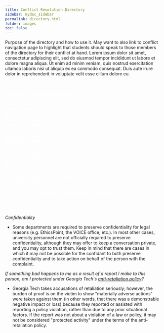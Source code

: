 ```yaml
---
title: Conflict Resolution Directory
sidebar: mydoc_sidebar
permalink: directory.html
folder: images
toc: false
---
```


<p>
Purpose of the directory and how to use it. May want to also link to conflict navigation page to highlight that students should speak to those members of the directory for their conflict at hand. Lorem ipsum dolor sit amet, consectetur adipiscing elit, sed do eiusmod tempor incididunt ut labore et dolore magna aliqua. Ut enim ad minim veniam, quis nostrud exercitation ullamco laboris nisi ut aliquip ex ea commodo consequat. Duis aute irure dolor in reprehenderit in voluptate velit esse cillum dolore eu.
</p>

<p>&nbsp;</p>

<div class="grid-container btn-group">
  <div class="item1"><div class="btn-primary" style="border-radius: 12px;"><a href="vice_provost_conflict_resolution.html" style="color: white !important">Assistant VP for Conflict Resolution</a></div></div>

  <div class="item2"><div class="btn-primary" style="border-radius: 12px;"><a href="care.html" style="color: white !important">CARE Counseling</a></div></div>

  <div class="item3"><div class="btn-primary" style="border-radius: 12px;"><a href="dean_of_college.html" style="color: white !important">College Dean</a></div></div>

  <div class="item4"><div class="btn-primary" style="border-radius: 12px;"><a href="dean_students.html" style="color: white !important">Dean of Students</a></div></div>

  <div class="item5"><div class="btn-primary" style="border-radius: 12px;"><a href="associate_chair.html" style="color: white !important">Department Associate Chair for Graduate Studies</a></div></div>

  <div class="item6"><div class="btn-primary" style="border-radius: 12px;"><a href="department_chair.html" style="color: white !important">Department Chair</a></div></div>

  <div class="item7"><div class="btn-primary" style="border-radius: 12px;"><a href="ehs.html" style="color: white !important">Environmental Health and Safety Department</a></div></div>

  <div class="item8"><div class="btn-primary" style="border-radius: 12px;"><a href="ethicspoint.html" style="color: white !important">EthicsPoint</a></div></div>

  <div class="item9"><div class="btn-primary" style="border-radius: 12px;"><a href="external_therapy.html" style="color: white !important">External Therapy</a></div></div>

  <div class="item10"><div class="btn-primary" style="border-radius: 12px;"><a href="academic_advisor.html" style="color: white !important">Graduate Academic Advisor</a></div></div>

  <div class="item11"><div class="btn-primary" style="border-radius: 12px;"><a href="gt_police.html" style="color: white !important">GT Police</a></div></div>

  <div class="item12"><div class="btn-primary" style="border-radius: 12px;"><a href="hr.html" style="color: white !important">Human Resources</a></div></div>

  <div class="item13"><div class="btn-primary" style="border-radius: 12px;"><a href="disability_services.html" style="color: white !important">Office of Disability Services</a></div></div>

  <div class="item14"><div class="btn-primary" style="border-radius: 12px;"><a href="student_integrity.html" style="color: white !important">Office of Student Integrity</a></div></div>

  <div class="item15"><div class="btn-primary" style="border-radius: 12px;"><a href="ombudsmen.html" style="color: white !important">Ombudsmen</a></div></div>

  <div class="item16"><div class="btn-primary" style="border-radius: 12px;"><a href="research_advisor.html" style="color: white !important">Research Advisor</a></div></div>

  <div class="item17"><div class="btn-primary" style="border-radius: 12px;"><a href="rcr.html" style="color: white !important">Responsible Conduct of Research</a></div></div>
  
  <div class="item18"><div class="btn-primary" style="border-radius: 12px;"><a href="thesis_committee.html" style="color: white !important">Thesis Committee</a></div></div>
  
  <div class="item19"><div class="btn-primary" style="border-radius: 12px;"><a href="title_ix.html" style="color: white !important">Title 9</a></div></div>
  
  <div class="item20"><div class="btn-primary" style="border-radius: 12px;"><a href="vice_provost_graduate_education.html" style="color: white !important">Vice Provost for Graduate and Postdoctoral Education</a></div></div>
  
  <div class="item21"><div class="btn-primary" style="border-radius: 12px;"><a href="voice.html" style="color: white !important">VOICE</a></div></div>
</div>

<p>&nbsp;</p>

<p><i>Confidentiality</i></p>
<ul><li>Some departments are required to preserve confidentiality for legal reasons (e.g. EthicsPoint, the VOICE office, etc.). In most other cases, university personnel are not officially required to preserve confidentiality, although they may offer to keep a conversation private, and you may opt to trust them. Keep in mind that there are cases in which it may not be possible for the confidant to both preserve confidentiality and to take action on behalf of the person with the complaint.</li></ul>
<p><i>If something bad happens to me as a result of a report I make to this person, am I protected under Georgia Tech's <a href="policies.html#anti-retaliation">anti-retaliation policy</a>?</i></p>
<ul><li>Georgia Tech takes accusations of retaliation seriously; however, the burden of proof is on the victim to show "materially adverse actions" were taken against them (in other words, that there was a demonstrable negative impact or loss) because they reported or assisted with reporting a policy violation, rather than due to any prior situational factors. If the report was not about a violation of a law or policy, it may not be considered "protected activity" under the terms of the anti-retaliation policy.</li></ul>

<!-- 
<p><a href="vice_provost_conflict_resolution.html">Assistant VP for Conflict Resolution</a></p>
<p><a href="care.html">CARE Counseling</a></p>
<p><a href="dean_of_college.html">College Dean</a></p>
<p><a href="dean_students.html">Dean of Students</a></p>
<p><a href="associate_chair.html">Department Associate Chair for Graduate Studies</a></p>
<p><a href="department_chair.html">Department Chair</a></p>
<p><a href="external_therapy.html">External Therapy</a></p>
<p><a href="ehs.html">Environmental Health and Safety Department</a></p>
<p><a href="ethicspoint.html">EthicsPoint</a></p>
<p><a href="gt_police.html">GT Police</a></p>
<p><a href="hr.html">Human Resources</a></p>
<p><a href="disability_services.html">Office of Disability Services</a></p>
<p><a href="student_integrity.html">Office of Student Integrity</a></p>
<p><a href="ombudsmen.html">Ombudsmen</a></p>
<p><a href="research_advisor.html">Research Advisor</a></p>
<p><a href="rcr.html">Responsible Conduct of Research</a></p>
<p><a href="thesis_committee.html">Thesis Committee</a></p>
<p><a href="title_ix.html">Title 9</a></p>
<p><a href="vice_provost_graduate_education.html">Vice Provost for Graduate and Postdoctoral Education</a></p>
<p><a href="voice.html">VOICE</a></p> -->

<script>
    $("#tg-sb-sidebar").toggle();
    $("#tg-sb-content").toggleClass('col-md-9');
    $("#tg-sb-content").toggleClass('col-md-12');
    $("#tg-sb-icon").toggleClass('fa-toggle-on');
    $("#tg-sb-icon").toggleClass('fa-toggle-off');
</script>